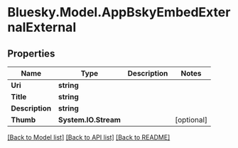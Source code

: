 # Bluesky.Model.AppBskyEmbedExternalExternal

## Properties

Name | Type | Description | Notes
------------ | ------------- | ------------- | -------------
**Uri** | **string** |  | 
**Title** | **string** |  | 
**Description** | **string** |  | 
**Thumb** | **System.IO.Stream** |  | [optional] 

[[Back to Model list]](../README.md#documentation-for-models) [[Back to API list]](../README.md#documentation-for-api-endpoints) [[Back to README]](../README.md)

